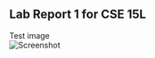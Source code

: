 ## Lab Report 1 for CSE 15L
Test image\
![Screenshot](https://projectsbykyle.github.io/cse15l-lab-reports/TestScreenshot.png)